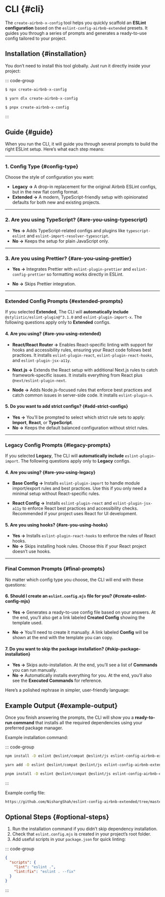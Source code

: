 # CLI {#cli}

The `create-airbnb-x-config` tool helps you quickly scaffold an **ESLint configuration** based on the `eslint-config-airbnb-extended` presets.
It guides you through a series of prompts and generates a ready-to-use config tailored to your project.

## Installation {#installation}

You don’t need to install this tool globally. Just run it directly inside your project:

::: code-group

```sh [npm]
$ npx create-airbnb-x-config
```

```sh [yarn]
$ yarn dlx create-airbnb-x-config
```

```sh [pnpm]
$ pnpx create-airbnb-x-config
```

:::

## Guide {#guide}

When you run the CLI, it will guide you through several prompts to build the right ESLint setup.
Here’s what each step means:

---

### 1. Config Type {#config-type}

Choose the style of configuration you want:

* **Legacy →** A drop-in replacement for the original Airbnb ESLint configs, but in the new flat config format.
* **Extended →** A modern, TypeScript-friendly setup with opinionated defaults for both new and existing projects.

---

### 2. Are you using TypeScript? {#are-you-using-typescript}

* **Yes →** Adds TypeScript-related configs and plugins like `typescript-eslint` and `eslint-import-resolver-typescript`.
* **No →** Keeps the setup for plain JavaScript only.

---

### 3. Are you using Prettier? {#are-you-using-prettier}

* **Yes →** Integrates Prettier with `eslint-plugin-prettier` and `eslint-config-prettier` so formatting works directly in ESLint.

* **No →** Skips Prettier integration.

---

### Extended Config Prompts {#extended-prompts}

If you selected **Extended**, The CLI will **automatically include** `@stylistic/eslint-plugin@^3.1.0` and `eslint-plugin-import-x`. The following questions apply only to **Extended** configs.

#### 4. Are you using? {#are-you-using-extended}

* **React/React Router →** Enables React-specific linting with support for hooks and accessibility rules, ensuring your React code follows best practices. It installs `eslint-plugin-react`, `eslint-plugin-react-hooks`, and `eslint-plugin-jsx-a11y`.

* **Next.js →** Extends the React setup with additional Next.js rules to catch framework-specific issues. It installs everything from React plus `@next/eslint-plugin-next`.

* **Node →** Adds Node.js-focused rules that enforce best practices and catch common issues in server-side code. It installs `eslint-plugin-n`.

#### 5. Do you want to add strict configs? {#add-strict-configs}

* **Yes →** You’ll be prompted to select which strict rule sets to apply: **Import**, **React**, or **TypeScript**.
* **No →** Keeps the default balanced configuration without strict rules.

---

### Legacy Config Prompts {#legacy-prompts}

If you selected **Legacy**, The CLI will **automatically include** `eslint-plugin-import`. The following questions apply only to **Legacy** configs.

#### 4. Are you using? {#are-you-using-legacy}

* **Base Config →** Installs `eslint-plugin-import` to handle module import/export rules and best practices. Use this if you only need a minimal setup without React-specific rules.

* **React Config →** Installs `eslint-plugin-react` and `eslint-plugin-jsx-a11y` to enforce React best practices and accessibility checks. Recommended if your project uses React for UI development.

#### 5. Are you using hooks? {#are-you-using-hooks}

* **Yes →** Installs `eslint-plugin-react-hooks` to enforce the rules of React hooks.
* **No →** Skips installing hook rules. Choose this if your React project doesn’t use hooks.

---

### Final Common Prompts {#final-prompts}

No matter which config type you choose, the CLI will end with these questions:

#### 6. Should I create an `eslint.config.mjs` file for you? {#create-eslint-config-mjs}

* **Yes →** Generates a ready-to-use config file based on your answers. At the end, you’ll also get a link labeled **Created Config** showing the template used.

* **No →** You’ll need to create it manually. A link labeled **Config** will be shown at the end with the template you can copy.

#### 7. Do you want to skip the package installation? {#skip-package-installation}

* **Yes →** Skips auto-installation. At the end, you’ll see a list of **Commands** you can run manually.
* **No →** Automatically installs everything for you. At the end, you’ll also see the **Executed Commands** for reference.

Here’s a polished rephrase in simpler, user-friendly language:

## Example Output {#example-output}

Once you finish answering the prompts, the CLI will show you a **ready-to-run command** that installs all the required dependencies using your preferred package manager.

Example installation command:

::: code-group

```sh [npm]
npm install -D eslint @eslint/compat @eslint/js eslint-config-airbnb-extended eslint-import-resolver-typescript typescript-eslint prettier eslint-plugin-prettier eslint-config-prettier eslint-plugin-import
```

```sh [yarn]
yarn add -D eslint @eslint/compat @eslint/js eslint-config-airbnb-extended eslint-import-resolver-typescript typescript-eslint prettier eslint-plugin-prettier eslint-config-prettier eslint-plugin-import
```

```sh [pnpm]
pnpm install -D eslint @eslint/compat @eslint/js eslint-config-airbnb-extended eslint-import-resolver-typescript typescript-eslint prettier eslint-plugin-prettier eslint-config-prettier eslint-plugin-import
```

:::

Example config file:

```txt
https://github.com/NishargShah/eslint-config-airbnb-extended/tree/master/packages/create-airbnb-x-config/templates/legacy/base/prettier/ts/default/eslint.config.mjs
```

## Optional Steps {#optional-steps}

1. Run the installation command if you didn’t skip dependency installation.
2. Check that `eslint.config.mjs` is created in your project’s root folder.
3. Add useful scripts in your `package.json` for quick linting:

::: code-group

```json [package.json]
{
  "scripts": {
    "lint": "eslint .",
    "lint:fix": "eslint . --fix"
  }
}
```

:::
